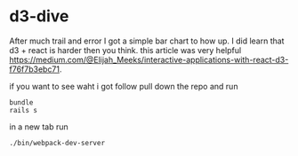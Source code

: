 # d3-dive

After much trail and error I got a simple bar chart to how up. I did learn that d3 + react is harder then you think. this article was very helpful https://medium.com/@Elijah_Meeks/interactive-applications-with-react-d3-f76f7b3ebc71.

if you want to see waht i got follow pull down the repo and run
```
bundle
rails s

```
in a new tab run

```
./bin/webpack-dev-server
```
